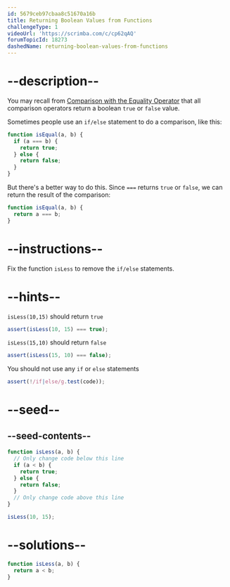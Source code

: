 ```yaml
---
id: 5679ceb97cbaa8c51670a16b
title: Returning Boolean Values from Functions
challengeType: 1
videoUrl: 'https://scrimba.com/c/cp62qAQ'
forumTopicId: 18273
dashedName: returning-boolean-values-from-functions
---
```


# --description--

You may recall from [Comparison with the Equality Operator](/learn/javascript-algorithms-and-data-structures/basic-javascript/comparison-with-the-equality-operator) that all comparison operators return a boolean `true` or `false` value.

Sometimes people use an `if/else` statement to do a comparison, like this:

```js
function isEqual(a, b) {
  if (a === b) {
    return true;
  } else {
    return false;
  }
}
```

But there's a better way to do this. Since `===` returns `true` or `false`, we can return the result of the comparison:

```js
function isEqual(a, b) {
  return a === b;
}
```

# --instructions--

Fix the function `isLess` to remove the `if/else` statements.

# --hints--

`isLess(10,15)` should return `true`

```js
assert(isLess(10, 15) === true);
```

`isLess(15,10)` should return `false`

```js
assert(isLess(15, 10) === false);
```

You should not use any `if` or `else` statements

```js
assert(!/if|else/g.test(code));
```

# --seed--

## --seed-contents--

```js
function isLess(a, b) {
  // Only change code below this line
  if (a < b) {
    return true;
  } else {
    return false;
  }
  // Only change code above this line
}

isLess(10, 15);
```

# --solutions--

```js
function isLess(a, b) {
  return a < b;
}
```

